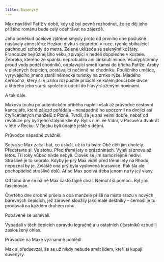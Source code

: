 ```yaml
---
title: Suvenýry
---
```


Max navštívil Paříž v době, kdy už byl pevně rozhodnut, že se děj jeho příštího románu bude celý odehrávat na zájezdě.

Jeho poněkud účelově zjitřené smysly proto od prvního dne poslušně nasávaly atmosféru: Hezkou dívku s cigaretou v ruce, rychle sbíhajícící páchnoucí schody do metra. Zelené uklízeče se zelenými košťaty. Francouze nejrůznějšího věku, zpívající v neděli dopoledne v kostele. Žebráka, kterého ze spánku neprobudilo ani cinknutí mince. Všudypřítomný proud vody podél chodníků, odplavující smetí kamsi do břicha Paříže. Araby v pletených čepicích, postávající nečinně na chodníku. Pouličního umělce, vyrývajícího jméno starší německé turistky na zrnko rýže. Mladého černocha, který si v parku rozpustile přičichl ke kolemjdoucí bílé dívce a kterého jeho starší společník udeřil do hlavy složenými novinami.

A tak dále.

Maxovu touhu po autentickém příběhu naplnil však až průvodce cestovní kanceláře, která zájezd pořádala – nenápadně ho upozornil na dvojici asi čtyřicetiletých manželů z Plzně. Tvrdil, že je zná velmi dobře, neboť od revoluce prý byli jeho stálými klienty. Byl s nimi ve Vídni, v Pasově a dvakrát v létě v Řecku. V Řecku byli údajně ještě s dětmi.

Průvodce nápadně zvážněl.

Sotva se Max začal bát, co uslyší, už to tu bylo: Obě děti jim uhořely. Představte si. Ve stohu. Před třemi lety o prázdninách. Vyjeli si znovu až letos. Tři roky vůbec nikde nebyli. Člověk se jim samozřejmě nediví. Strašlivě je to sebralo. Kdyby je prý Max viděl před třemi lety na Rhodu, nepoznal by je. Zvláště ona prý byla vyslovená krasavice. Pak šla ale pochopitelně strašlivě dolů. Ať se Max podívá třeba jenom na ty její vlasy.

Od toho dne se na ně Max často tajně díval. Nemohl si pomoci. Byl jimi fascinován.

Čtvrtého dne drobně pršelo a oba manželé přišli na místo srazu v nových barevných čepicích, jež zároveň sloužily jako malé deštníky – černoši je tu prodávali na každém druhém rohu.

Pobaveně se usmívali.

Vypadali v těch čepicích opravdu legračně a u ostatních účastníků vzbudili zasloužený ohlas.

Průvodce na Maxe významně pohlédl.

Max si předsevzal, že se už nikdy nebude smát lidem, kteří si kupují suvenýry.
